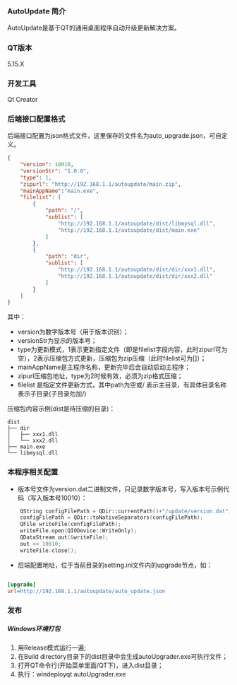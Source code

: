 ### AutoUpdate 简介
AutoUpdate是基于QT的通用桌面程序自动升级更新解决方案。

### QT版本
5.15.X

### 开发工具
 Qt Creator
 
### 后端接口配置格式
后端接口配置为json格式文件，这里保存的文件名为auto_upgrade.json，可自定义。

```json
{
    "version": 10010,
    "versionStr": "1.0.0",
    "type": 1,
    "zipurl": "http://192.168.1.1/autoupdate/main.zip",
    "mainAppName":"main.exe",
    "filelist": [
        {
            "path": "/",
            "sublist": [
                "http://192.168.1.1/autoupdate/dist/libmysql.dll",
                "http://192.168.1.1/autoupdate/dist/main.exe"
            ]
        },
        {
            "path": "dir",
            "sublist": [
                "http://192.168.1.1/autoupdate/dist/dir/xxx1.dll",
                "http://192.168.1.1/autoupdate/dist/dir/xxx2.dll"
            ]
        }
    ]
}

```

其中：

* version为数字版本号（用于版本识别）；
* versionStr为显示的版本号；
* type为更新模式，1表示更新指定文件（即是filelist字段内容，此时zipurl可为空），2表示压缩包方式更新，压缩包为zip压缩（此时filelist可为[]）；
* mainAppName是主程序名称，更新完毕后会自动启动主程序；
* zipurl压缩包地址，type为2时候有效，必须为zip格式压缩；
* filelist 是指定文件更新方式，其中path为空或/ 表示主目录，有具体目录名称表示子目录(子目录勿加/)

压缩包内容示例(dist是待压缩的目录)：
```
dist
├── dir
│   ├── xxx1.dll
│   └── xxx2.dll
├── main.exe
└── libmysql.dll
```

### 本程序相关配置
* 版本号文件为version.dat二进制文件，只记录数字版本号，写入版本号示例代码（写入版本号10010）：

```c++
    QString configFilePath = QDir::currentPath()+"/update/version.dat";
    configFilePath = QDir::toNativeSeparators(configFilePath);
    QFile writeFile(configFilePath);
    writeFile.open(QIODevice::WriteOnly);
    QDataStream out(&writeFile);
    out << 10010;
    writeFile.close();
```

* 后端配置地址，位于当前目录的setting.ini文件内的upgrade节点，如：

```ini

[upgrade]
url=http://192.168.1.1/autoupdate/auto_update.json

```
 
### 发布
##### Windows环境打包

1. 用Release模式运行一遍;
2. 在Build directory目录下的dist目录中会生成autoUpgrader.exe可执行文件；
3. 打开QT命令行(开始菜单里面/QT下)，进入dist目录；
4. 执行：windeployqt autoUpgrader.exe
